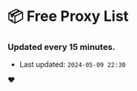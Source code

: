 # :package: Free Proxy List
### Updated every 15 minutes.

- Last updated: `2024-05-09 22:30`

:heart:
